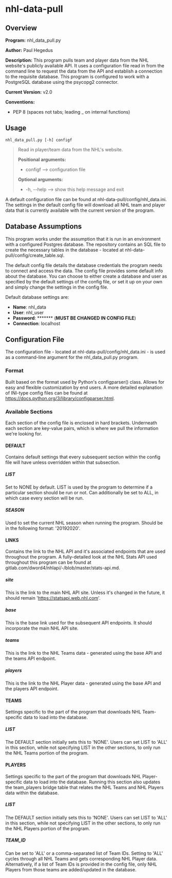 # nhl-data-pull #

## Overview ##
**Program:** nhl_data_pull.py

**Author:** Paul Hegedus

**Description:** This program pulls team and player data from the NHL website's publicly
available API. It uses a configuration file read in from the command line
to request the data from the API and establish a connection to the requisite
database. This program is configured to work with a PostgreSQL database using the psycopg2 connector.

**Current Version:** v2.0

**Conventions:**
*   PEP 8 (spaces not tabs; leading _ on internal functions)

## Usage ##

`nhl_data_pull.py [-h] configf`

> Read in player/team data from the NHL's website.
>
> **Positional arguments:**
> - configf --> configuration file
> 
> **Optional arguments:**
> - -h, --help --> show this help message and exit

A default configuration file can be found at nhl-data-pull/config/nhl_data.ini. The settings in the default config file will download all NHL team and player data that is currently available with the current version of the program.

## Database Assumptions ##
This program works under the assumption that it is run in an environment with a configured Postgres database. The repository contains an SQL file to create the necessary tables in the database - located at nhl-data-pull/config/create_table.sql.

The default config file details the database credentials the program needs to connect and access the data. The config file provides some default info about the database. You can choose to either create a database and user as specified by the default settings of the config file, or set it up on your own and simply change the settings in the config file.

Default database settings are:
* **Name**: nhl_data
* **User**: nhl_user
* **Password**: ******* (**MUST BE CHANGED IN CONFIG FILE**)
* **Connection**: localhost

## Configuration File ##
The configuration file - located at nhl-data-pull/config/nhl_data.ini - is used as a command-line argument for the nhl_data_pull.py program.

### Format ###
Built based on the format used by Python's configparser() class. Allows for easy and flexible customization by end users. A more detailed explanation of INI-type config files can be found at https://docs.python.org/3/library/configparser.html.

### Available Sections ###
Each section of the config file is enclosed in hard brackets. Underneath each section are key-value pairs, which is where we pull the information we're looking for.

#### DEFAULT ####
Contains default settings that every subsequent section within the config file will have unless overridden within that subsection.
##### LIST #####
Set to NONE by default. LIST is used by the program to determine if a particular section should be run or not. Can additionally be set to ALL, in which case every section will be run.
##### SEASON #####
Used to set the current NHL season when running the program. Should be in the following format: '20192020'.

#### LINKS ####
Contains the link to the NHL API and it's associated endpoints that are used throughout the program. A fully-detailed look at the NHL Stats API used throughout this program can be found at gitlab.com/dword4/nhlapi/-/blob/master/stats-api.md.
##### site #####
This is the link to the main NHL API site. Unless it's changed in the future, it should remain 'https://statsapi.web.nhl.com'.
##### base #####
This is the base link used for the subsequent API endpoints. It should incorporate the main NHL API site.
##### teams #####
This is the link to the NHL Teams data - generated using the base API and the teams API endpoint.
##### players #####
This is the link to the NHL Player data - generated using the base API and the players API endpoint.

#### TEAMS ####
Settings specific to the part of the program that downloads NHL Team-specific data to load into the database.
##### LIST #####
The DEFAULT section initially sets this to 'NONE'. Users can set LIST to 'ALL' in this section, while not specifying LIST in the other sections, to only run the NHL Teams portion of the program.

#### PLAYERS ####
Settings specific to the part of the program that downloads NHL Player-specific data to load into the database. Running this section also updates the team_players bridge table that relates the NHL Teams and NHL Players data within the database.
##### LIST #####
The DEFAULT section initially sets this to 'NONE'. Users can set LIST to 'ALL' in this section, while not specifying LIST in the other sections, to only run the NHL Players portion of the program.
##### TEAM_ID #####
Can be set to 'ALL' or a comma-separated list of Team IDs. Setting to 'ALL' cycles through all NHL Teams and gets corresponding NHL Player data. Alternatively, if a list of Team IDs is provided in the config file, only NHL Players from those teams are added/updated in the database.
